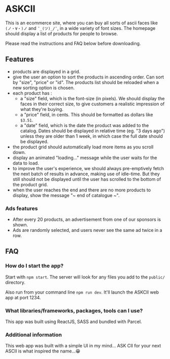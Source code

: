 ASKCII
====

This is an ecommerce site, where you can buy all sorts of ascii faces like `(ノ・∀・)ノ` and `¯_(ツ)_/¯`, in a wide variety of font sizes. The homepage should display a list of products for people to browse.

Please read the instructions and FAQ below before downloading.

Features
----

- products are displayed in a grid.
- give the user an option to sort the products in ascending order. Can sort by "size", "price" or "id". The products list should be reloaded when a new sorting option is chosen.
- each product has :
  - a "size" field, which is the font-size (in pixels). We should display the faces in their correct size, to give customers a realistic impression of what they're buying.
  - a "price" field, in cents. This should be formatted as dollars like `$3.51`.
  - a "date" field, which is the date the product was added to the catalog. Dates should be displayed in relative time (eg. "3 days ago") unless they are older than 1 week, in which case the full date should be displayed.
- the product grid should automatically load more items as you scroll down.
- display an animated "loading..." message while the user waits for the data to load.
- to improve the user's experience, we should always pre-emptively fetch the next batch of results in advance, making use of idle-time.  But they still should not be displayed until the user has scrolled to the bottom of the product grid.
- when the user reaches the end and there are no more products to display, show the message "~ end of catalogue ~".

### Ads features

- After every 20 products, an advertisement from one of our sponsors is shown.
- Ads are randomly selected, and users never see the same ad twice in a row.


FAQ
----

### How do I start the app?

Start with `npm start`. The server will look for any files you add to the `public/` directory.

Also run from your command line `npm run dev`. It'll launch the ASKCII web app at port 1234.

### What libraries/frameworks, packages, tools can I use?

This app was built using ReactJS, SASS and bundled with Parcel.

### Additional information

This web app was built with a simple UI in my mind... ASK CII for your next ASCII is what inspired the name...😁
